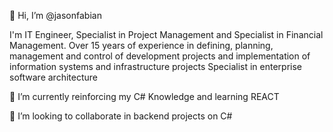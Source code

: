 👋 Hi, I’m @jasonfabian

I'm IT Engineer, Specialist in Project Management and Specialist in Financial Management.
Over 15 years of experience in defining, planning, management and control of development projects and implementation of information systems and infrastructure projects
Specialist in enterprise software architecture

🌱 I’m currently reinforcing my C# Knowledge and learning REACT

💞️ I’m looking to collaborate in backend projects on C#

<!---
- 📫 How to reach me ...

jasonfabian/jasonfabian is a ✨ special ✨ repository because its `README.md` (this file) appears on your GitHub profile.
You can click the Preview link to take a look at your changes.
--->
